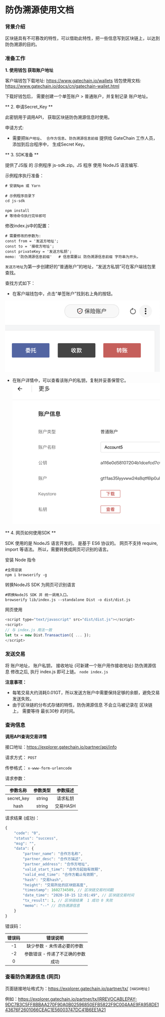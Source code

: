 # 防伪溯源使用文档

### 背景介绍
区块链具有不可篡改的特性，可以借助此特性，把一些信息写到区块链上，以达到防伪溯源的目的。


### 准备工作
**1. 使用钱包 获取账户地址**

客户端钱包下载地址: https://www.gatechain.io/wallets
钱包使用文档: https://www.gatechain.io/docs/cn/gatechain-wallet.html

下载好钱包后， 需要创建一个单签账户 > 普通账户，并复制记录 账户地址。

** 2. 申请Secret_Key **

此密钥用于调用API， 获取区块链防伪溯源信息时使用。

申请方式: 
- 需要把`账户地址`、` 合作方信息`、`防伪溯源信息前缀` 提供给 GateChain 工作人员， 添加到后台程序中， 生成Secret Key。

** 3. SDK准备 **

提供了JS版 的 示例程序 js-sdk.zip。JS 程序 使用 NodeJS 语言编写.

示例程序执行准备：
```
# 安装Npm 或 Yarn 

# 示例程序目录下 
cd js-sdk

npm install 
# 等待命令执行完毕即可
```

修改index.js中的配置：
```
# 需要修改的参数为:
const from = '发送方地址';
const to = '接收方地址';
const privateKey = '发送方私钥';
memo: '防伪溯源信息前缀'   # 信息需要以 防伪溯源信息前缀 字符串为开头。
```

`发送方地址`为第一步创建好的“普通账户”的地址，“发送方私钥”可在客户端钱包里查找。

查找方式如下：
- 在客户端钱包中，点击“单签账户”找到右上角的按钮。

![Account Setting](https://github.com/gatechain/gatechain-supplychain-tools/blob/main/html/images/443671a9-14ec-40f0-8e8b-1663fb9b80dd.png?raw=true)

- 在账户详情中，可以查看该账户的私钥，复制并妥善保管它。
![Find Private Key](https://github.com/gatechain/gatechain-supplychain-tools/blob/main/html/images/c1435ecc-0bc8-4d82-9bb5-ef5e27f91fa1.png?raw=true)

** 4. 网页如何使用SDK **

SDK 使用的是 NodeJS 语言开发的。 是基于 ES6 协议的。
网页不支持 require, import 等语法。 所以，需要转换成网页可识别的语言。

安装 Node 指令
```
#全局安装
npm i browserify -g
```

转换NodeJS SDK 为网页可识别语言
```
#转换NodeJS SDK 并 统一调用入口。
browserify lib/index.js --standalone Dist -o dist/dist.js
```

网页使用
```javascript
<script type="text/javascript" src="dist/dist.js"></script>
<script>
// 与 index.js 用法一致
let tx = new Dist.Transaction({ ... });
</script>
```

### 发送交易

将 账户地址， 账户私钥， 接收地址 (可新建一个账户用作接收地址)  防伪溯源信息 修改之后,  执行 index.js 即可上链。
`node index.js`

**注意事项：**
- 每笔交易大约消耗0.01GT，所以发送方账户中需要保持足够的余额，避免交易发送失败。
- 由于区块链的分布式存储的特性，防伪溯源信息 不会立马被记录在 区块链上， 需要等待 最长30秒 的时间。


### 查询信息

**调用API查询交易详情**

接口地址：https://explorer.gatechain.io/partner/api/info

请求方式： `POST`

传参格式： `x-www-form-urlencode`

请求参数：

| 参数名称 | 参数类型 | 参数描述 |
| :---: | :---:  | :---: |
| secret_key | string | 请求私钥 |
| hash | string | 交易HASH |

请求结果 (成功)：
```javascript
{
    "code": "0",
    "status": "success",
    "msg": "",
    "data": {
        "partner_name": "合作方名称",
        "partner_desc": "合作方描述",
        "partner_address": "合作方地址",
        "valid_start_time": "合作方起始有效期",
        "valid_end_time": "合作方截止有效期",
        "hash": "交易hash",
        "height": "交易所处的区块链高度",
        "timestamp": 1602734509, // 区块链交易时间戳
        "date_time": "2020-10-15 12:01:49", // 区块链交易时间
        "tx_result": 1, // 区块链结果  1 成功 0 失败
        "memo": "--" // 防伪溯源信息
    }
}
```

错误码：

|错误码|错误说明|
|:---:|:---:|
|-1|缺少参数 - 未传递必要的参数|
|-2|参数错误 - 传递了不正确的参数|
|0|成功|

### 查看防伪溯源信息 (网页)

页面链接地址格式为：https://explorer.gatechain.io/partner/tx/ `[HASH地址]`

例如：https://explorer.gatechain.io/partner/tx/IRREVOCABLEPAY-9DC7B3C5FF8BBAA270F90A0B02596850EFB5822F9C004AAE9FA958DE143676F2601066CEAC1E56003747DC41B6EE1A21